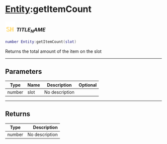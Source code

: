 # [Entity](../entity/README.md):getItemCount

### <img src="../../.gitbook/assets/shared.png" width="32" height="32" /> $TITLE_NAME$

```lua
number Entity:getItemCount(slot)
```

Returns the total amount of the item on the slot<br>

-----------------
## Parameters

| Type   | Name | Description | Optional |
| ------ | ---- | ----------- | -------: |
| number | slot | No description |  |

-----------------
## Returns

| Type   | Description |
| ------ | ----------: |
| number | No description |

